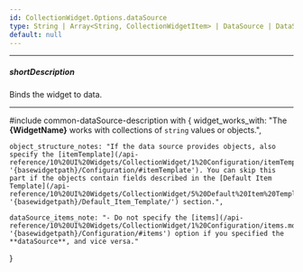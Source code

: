 ```yaml
---
id: CollectionWidget.Options.dataSource
type: String | Array<String, CollectionWidgetItem> | DataSource | DataSource_Options
default: null
---
```

---
##### shortDescription
Binds the widget to data.

---
#include common-dataSource-description with {
    widget_works_with: "The **{WidgetName}** works with collections of `string` values or objects.",

    object_structure_notes: "If the data source provides objects, also specify the [itemTemplate](/api-reference/10%20UI%20Widgets/CollectionWidget/1%20Configuration/itemTemplate.md '{basewidgetpath}/Configuration/#itemTemplate'). You can skip this part if the objects contain fields described in the [Default Item Template](/api-reference/10%20UI%20Widgets/CollectionWidget/5%20Default%20Item%20Template/Default%20Item%20Template.md '{basewidgetpath}/Default_Item_Template/') section.",
    
    dataSource_items_note: "- Do not specify the [items](/api-reference/10%20UI%20Widgets/CollectionWidget/1%20Configuration/items.md '{basewidgetpath}/Configuration/#items') option if you specified the **dataSource**, and vice versa."
}